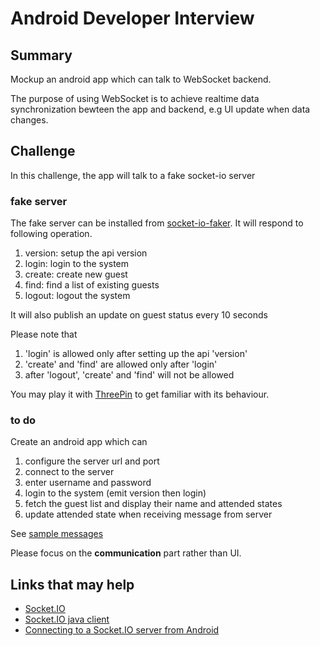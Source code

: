 # Android Developer Interview

## Summary

Mockup an android app which can talk to WebSocket backend.

The purpose of using WebSocket is to achieve realtime data synchronization bewteen the app and backend, e.g UI update when data changes.

## Challenge

In this challenge, the app will talk to a fake socket-io server

### fake server

The fake server can be installed from [socket-io-faker](https://github.com/letsface/socket-io-faker). It will respond to following operation.

1. version: setup the api version
2. login: login to the system
3. create: create new guest
4. find: find a list of existing guests
5. logout: logout the system

It will also publish an update on guest status every 10 seconds

Please note that

1. 'login' is allowed only after setting up the api 'version'
2. 'create' and 'find' are allowed only after 'login'
3. after 'logout', 'create' and 'find' will not be allowed

You may play it with [ThreePin](https://github.com/letsface/ThreePin) to get familiar with its behaviour.

### to do

Create an android app which can

1. configure the server url and port
2. connect to the server
3. enter username and password
4. login to the system (emit version then login)
5. fetch the guest list and display their name and attended states
6. update attended state when receiving message from server

See [sample messages](https://github.com/letsface/ThreePin/blob/master/threepin.json)

Please focus on the **communication** part rather than UI.

## Links that may help

* [Socket.IO](http://socket.io/)
* [Socket.IO java client](https://github.com/Gottox/socket.io-java-client)
* [Connecting to a Socket.IO server from Android](http://nkzawa.tumblr.com/post/46850605422/connecting-to-a-socket-io-server-from-android)
